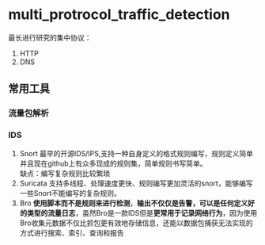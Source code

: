 # multi_protrocol_traffic_detection

最长进行研究的集中协议：
  1. HTTP
  2. DNS

## 常用工具
### 流量包解析

### IDS
  1. Snort
    最早的开源IDS/IPS,支持一种自身定义的格式规则编写，规则定义简单并且现在github上有众多现成的规则集，简单规则书写简单。  
    缺点：编写复杂规则比较繁琐
  2. Suricata
    支持多线程、处理速度更快、规则编写更加灵活的snort，能够编写一些Snort不能编写的复杂规则。
  3. Bro
    **使用脚本而不是规则来进行检测**，**输出不仅仅是告警，可以是任何定义好的类型的流量日志**，虽然Bro是一款IDS但是**更常用于记录网络行为**，因为使用Bro收集元数据不仅比抓包更有效地存储信息，还能以数据包捕获无法实现的方式进行搜索、索引、查询和报告
  
  
